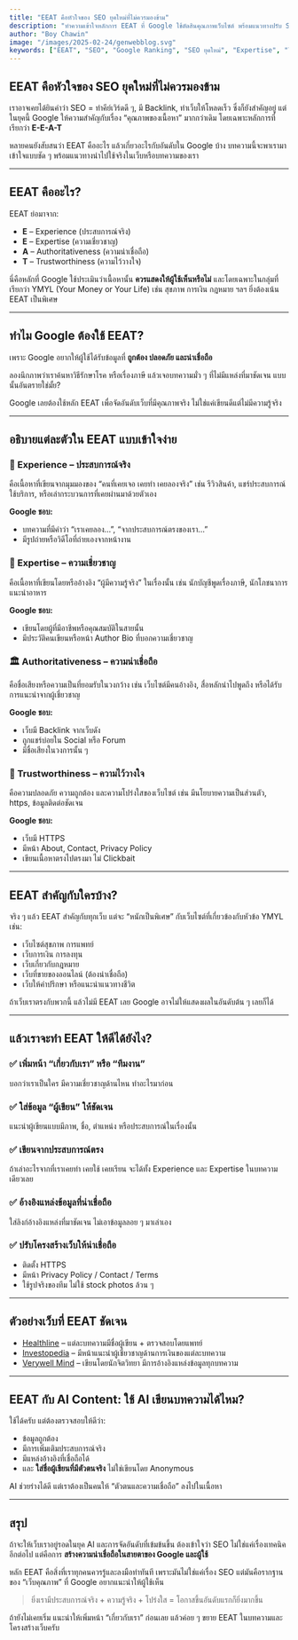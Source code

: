 ```yaml
---
title: "EEAT คือหัวใจของ SEO ยุคใหม่ที่ไม่ควรมองข้าม"
description: "ทำความเข้าใจหลักการ EEAT ที่ Google ใช้ตัดสินคุณภาพเว็บไซต์ พร้อมแนวทางปรับ SEO ให้สอดคล้องกับประสบการณ์ ความเชี่ยวชาญ ความน่าเชื่อถือ และความไว้วางใจในยุคใหม่"
author: "Boy Chawin"
image: "/images/2025-02-24/genwebblog.svg"
keywords: ["EEAT", "SEO", "Google Ranking", "SEO ยุคใหม่", "Expertise", "Trust"]
---
```


## EEAT คือหัวใจของ SEO ยุคใหม่ที่ไม่ควรมองข้าม

เราอาจเคยได้ยินคำว่า SEO = ทำคีย์เวิร์ดดี ๆ, มี Backlink, ทำเว็บให้โหลดเร็ว ซึ่งก็ยังสำคัญอยู่ แต่ในยุคนี้ Google ให้ความสำคัญกับเรื่อง “คุณภาพของเนื้อหา” มากกว่าเดิม โดยเฉพาะหลักการที่เรียกว่า **E-E-A-T**

หลายคนยังสับสนว่า EEAT คืออะไร แล้วเกี่ยวอะไรกับอันดับใน Google บ้าง บทความนี้จะพาเรามาเข้าใจแบบชัด ๆ พร้อมแนวทางนำไปใช้จริงในเว็บหรือบทความของเรา

---

## EEAT คืออะไร?

EEAT ย่อมาจาก:

- **E** – Experience (ประสบการณ์จริง)
- **E** – Expertise (ความเชี่ยวชาญ)
- **A** – Authoritativeness (ความน่าเชื่อถือ)
- **T** – Trustworthiness (ความไว้วางใจ)

นี่คือหลักที่ Google ใช้ประเมินว่าเนื้อหานั้น **ควรแสดงให้ผู้ใช้เห็นหรือไม่** และโดยเฉพาะในกลุ่มที่เรียกว่า YMYL (Your Money or Your Life) เช่น สุขภาพ การเงิน กฎหมาย ฯลฯ ยิ่งต้องเน้น EEAT เป็นพิเศษ

---

## ทำไม Google ต้องใช้ EEAT?

เพราะ Google อยากให้ผู้ใช้ได้รับข้อมูลที่ **ถูกต้อง ปลอดภัย และน่าเชื่อถือ**

ลองนึกภาพว่าเราค้นหาวิธีรักษาโรค หรือเรื่องภาษี แล้วเจอบทความมั่ว ๆ ที่ไม่มีแหล่งที่มาชัดเจน แบบนั้นอันตรายใช่มั้ย?

Google เลยต้องใช้หลัก EEAT เพื่อจัดอันดับเว็บที่มีคุณภาพจริง ไม่ใช่แค่เขียนดีแต่ไม่มีความรู้จริง

---

## อธิบายแต่ละตัวใน EEAT แบบเข้าใจง่าย

### 🧭 Experience – ประสบการณ์จริง
คือเนื้อหาที่เขียนจากมุมมองของ “คนที่เคยเจอ เคยทำ เคยลองจริง” เช่น รีวิวสินค้า, แชร์ประสบการณ์ใช้บริการ, หรือเล่ากระบวนการที่เคยผ่านมาด้วยตัวเอง

**Google ชอบ:**
- บทความที่มีคำว่า “เราเคยลอง…”, “จากประสบการณ์ตรงของเรา…”
- มีรูปถ่ายหรือวิดีโอที่ถ่ายเองจากหน้างาน

### 📘 Expertise – ความเชี่ยวชาญ
คือเนื้อหาที่เขียนโดยหรืออ้างอิง “ผู้มีความรู้จริง” ในเรื่องนั้น เช่น นักบัญชีพูดเรื่องภาษี, นักโภชนาการแนะนำอาหาร

**Google ชอบ:**
- เขียนโดยผู้ที่มีอาชีพหรือคุณสมบัติในสายนั้น
- มีประวัติคนเขียนหรือหน้า Author Bio ที่บอกความเชี่ยวชาญ

### 🏛 Authoritativeness – ความน่าเชื่อถือ
คือชื่อเสียงหรือความเป็นที่ยอมรับในวงกว้าง เช่น เว็บไซต์มีคนอ้างอิง, สื่อหลักนำไปพูดถึง หรือได้รับการแนะนำจากผู้เชี่ยวชาญ

**Google ชอบ:**
- เว็บมี Backlink จากเว็บดัง
- ถูกแชร์บ่อยใน Social หรือ Forum
- มีชื่อเสียงในวงการนั้น ๆ

### 🤝 Trustworthiness – ความไว้วางใจ
คือความปลอดภัย ความถูกต้อง และความโปร่งใสของเว็บไซต์ เช่น มีนโยบายความเป็นส่วนตัว, https, ข้อมูลติดต่อชัดเจน

**Google ชอบ:**
- เว็บมี HTTPS
- มีหน้า About, Contact, Privacy Policy
- เขียนเนื้อหาตรงไปตรงมา ไม่ Clickbait

---

## EEAT สำคัญกับใครบ้าง?

จริง ๆ แล้ว EEAT สำคัญกับทุกเว็บ แต่จะ “หนักเป็นพิเศษ” กับเว็บไซต์ที่เกี่ยวข้องกับหัวข้อ YMYL เช่น:

- เว็บไซต์สุขภาพ การแพทย์
- เว็บการเงิน การลงทุน
- เว็บเกี่ยวกับกฎหมาย
- เว็บที่ขายของออนไลน์ (ต้องน่าเชื่อถือ)
- เว็บให้คำปรึกษา หรือแนะนำแนวทางชีวิต

ถ้าเว็บเราตรงกับพวกนี้ แล้วไม่มี EEAT เลย Google อาจไม่ให้แสดงผลในอันดับต้น ๆ เลยก็ได้

---

## แล้วเราจะทำ EEAT ให้ดีได้ยังไง?

### ✅ เพิ่มหน้า “เกี่ยวกับเรา” หรือ “ทีมงาน”
บอกว่าเราเป็นใคร มีความเชี่ยวชาญด้านไหน ทำอะไรมาก่อน

### ✅ ใส่ข้อมูล “ผู้เขียน” ให้ชัดเจน
แนะนำผู้เขียนแบบมีภาพ, ชื่อ, ตำแหน่ง หรือประสบการณ์ในเรื่องนั้น

### ✅ เขียนจากประสบการณ์ตรง
ถ้าเล่าอะไรจากที่เราเคยทำ เคยใช้ เคยเรียน จะได้ทั้ง Experience และ Expertise ในบทความเดียวเลย

### ✅ อ้างอิงแหล่งข้อมูลที่น่าเชื่อถือ
ใส่ลิงก์อ้างอิงแหล่งที่มาชัดเจน ไม่เอาข้อมูลลอย ๆ มาเล่าเอง

### ✅ ปรับโครงสร้างเว็บให้น่าเชื่อถือ
- ติดตั้ง HTTPS
- มีหน้า Privacy Policy / Contact / Terms
- ใช้รูปจริงของทีม ไม่ใช้ stock photos ล้วน ๆ

---

## ตัวอย่างเว็บที่ EEAT ชัดเจน

- [Healthline](https://www.healthline.com) – แต่ละบทความมีชื่อผู้เขียน + ตรวจสอบโดยแพทย์
- [Investopedia](https://www.investopedia.com) – มีหน้าแนะนำผู้เชี่ยวชาญด้านการเงินของแต่ละบทความ
- [Verywell Mind](https://www.verywellmind.com) – เขียนโดยนักจิตวิทยา มีการอ้างอิงแหล่งข้อมูลทุกบทความ

---

## EEAT กับ AI Content: ใช้ AI เขียนบทความได้ไหม?

ใช้ได้ครับ แต่ต้องตรวจสอบให้ดีว่า:
- ข้อมูลถูกต้อง
- มีการเพิ่มเติมประสบการณ์จริง
- มีแหล่งอ้างอิงที่เชื่อถือได้
- และ **ใส่ชื่อผู้เขียนที่มีตัวตนจริง** ไม่ใช่เขียนโดย Anonymous

AI ช่วยร่างได้ดี แต่เราต้องเป็นคนให้ “ตัวตนและความเชื่อถือ” ลงไปในเนื้อหา

---

## สรุป

ถ้าจะให้เว็บเราอยู่รอดในยุค AI และการจัดอันดับที่เข้มข้นขึ้น ต้องเข้าใจว่า SEO ไม่ใช่แค่เรื่องเทคนิคอีกต่อไป แต่คือการ **สร้างความน่าเชื่อถือในสายตาของ Google และผู้ใช้**

หลัก EEAT คือสิ่งที่เราทุกคนควรรู้และลงมือทำทันที เพราะมันไม่ใช่แค่เรื่อง SEO แต่มันคือรากฐานของ “เว็บคุณภาพ” ที่ Google อยากแนะนำให้ผู้ใช้เห็น

> ยิ่งเรามีประสบการณ์จริง + ความรู้จริง + โปร่งใส = โอกาสขึ้นอันดับแรกก็ยิ่งมากขึ้น

ถ้ายังไม่เคยเริ่ม แนะนำให้เพิ่มหน้า “เกี่ยวกับเรา” ก่อนเลย แล้วค่อย ๆ ขยาย EEAT ในบทความและโครงสร้างเว็บครับ
